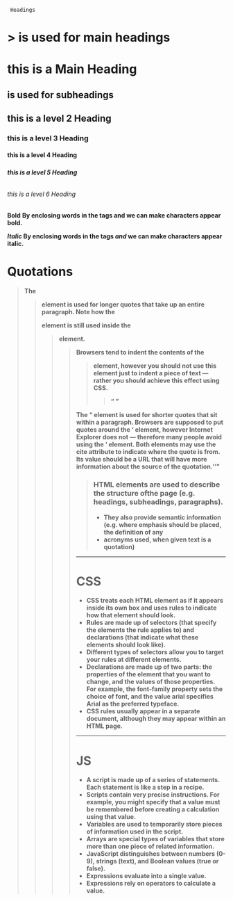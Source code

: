      Headings
 <h1>> is used for main headings

  # this is a Main Heading
<h2> is used for subheadings

## this is a level 2 Heading 

<h3>

### this is a level 3 Heading
<h4>

#### this is a level 4 Heading
<h5>

##### this is a level 5 Heading 
<h6> 

###### this is a level 6 Heading

**Bold**
<b>
By enclosing words in the tags
<b> and </b> we can make
characters appear bold.


*Italic*
By enclosing words in the tags
<i> and </i> we can make
characters appear italic.

# Quotations 

<blockquote>
The <blockquote> element is
used for longer quotes that take
up an entire paragraph. Note
how the <p> element is still
used inside the <blockquote>
element. 

> Browsers tend to indent the
contents of the <blockquote>
element, however you should not
use this element just to indent a
piece of text — rather you should
achieve this effect using CSS. 
>
>> <q>
The <q> element is used for
shorter quotes that sit within
a paragraph. Browsers are
supposed to put quotes around
the <q> element, however
Internet Explorer does not —
therefore many people avoid
using the <q> element.
Both elements may use the cite
attribute to indicate where the
quote is from. Its value should
be a URL that will have more
information about the source of
the quotation.

> ### HTML elements are used to describe the structure ofthe page (e.g. headings, subheadings, paragraphs).
>
> - They also provide semantic information (e.g. where
emphasis should be placed, the definition of any
> - acronyms used, when given text is a quotation)
 
 ---
 # CSS 

  - CSS treats each HTML element as if it appears inside
its own box and uses rules to indicate how that
element should look.
 - Rules are made up of selectors (that specify the
elements the rule applies to) and declarations (that
indicate what these elements should look like).
-  Different types of selectors allow you to target your
rules at different elements.
 - Declarations are made up of two parts: the properties
of the element that you want to change, and the values
of those properties. For example, the font-family
property sets the choice of font, and the value arial
specifies Arial as the preferred typeface.
 - CSS rules usually appear in a separate document,
although they may appear within an HTML page.

---

# JS

- A script is made up of a series of statements. Each
statement is like a step in a recipe.
- Scripts contain very precise instructions. For example,
you might specify that a value must be remembered
before creating a calculation using that value.
- Variables are used to temporarily store pieces of
information used in the script.
- Arrays are special types of variables that store more
than one piece of related information.
- JavaScript distinguishes between numbers (0-9),
strings (text), and Boolean values (true or false).
- Expressions evaluate into a single value.
- Expressions rely on operators to calculate a value. 